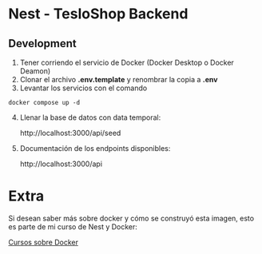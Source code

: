 # Nest - TesloShop Backend

## Development
1. Tener corriendo el servicio de Docker (Docker Desktop o Docker Deamon)
2. Clonar el archivo __.env.template__ y renombrar la copia a __.env__
3. Levantar los servicios con el comando
```
docker compose up -d
```
4. Llenar la base de datos con data temporal:

    http://localhost:3000/api/seed

5. Documentación de los endpoints disponibles:

    http://localhost:3000/api



# Extra
Si desean saber más sobre docker y cómo se construyó esta imagen, esto es parte de mi curso de Nest y Docker:

[Cursos sobre Docker](https://fernando-herrera.com/#/search/docker)
